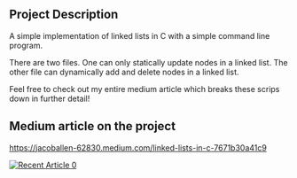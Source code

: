 ## Project Description

A simple implementation of linked lists in C with a simple command line program.

There are two files. One can only statically update nodes in a linked list. The other file can dynamically add and delete nodes in a linked list.

Feel free to check out my entire medium article which breaks these scrips down in further detail! 

## Medium article on the project

https://jacoballen-62830.medium.com/linked-lists-in-c-7671b30a41c9

 <a target="_blank" href="  https://github-readme-medium-recent-article.vercel.app/medium/@jacoballen-62830>/0"><img src="https://github-readme-medium-recent-article.vercel.app/medium/@imantumorang/0" alt="Recent Article 0">
